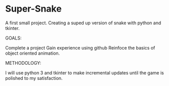 # Super-Snake
A first small project. Creating a suped up version of snake with python and tkinter.

GOALS:

Complete a project
Gain experience using github
Reinfoce the basics of object oriented animation.


METHODOLOGY:

I will use python 3 and tkinter to make incremental updates until the game is polished to my satisfaction.
